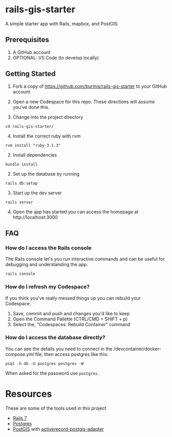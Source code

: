 # rails-gis-starter
A simple starter app with Rails, mapbox, and PostGIS

## Prerequisites

1. A GitHub account
2. OPTIONAL: VS Code (to develop locally)

## Getting Started

1. Fork a copy of https://github.com/burmis/rails-gis-starter to your GitHub account

2. Open a new Codespace for this repo. These directions will assume you've done this.

3. Change into the project directory

```
cd rails-gis-starter/
```

4. Install the correct ruby with rvm

```
rvm install "ruby-3.1.3"
```

2. Install dependencies

```
bundle install
```

2. Set up the database by running

```
rails db:setup
```

3. Start up the dev server

```
rails server
```

4. Open the app has started you can access the homepage at http://localhost:3000

## FAQ

### How do I access the Rails console

The Rails console let's you run interactive commands and can be useful for debugging and understanding the app.

```
rails console
```

### How do I refresh my Codespace?

If you think you've really messed things up you can rebuild your Codespace.

1. Save, commit and push and changes you'd like to keep
2. Open the Command Pallette (CTRL/CMD + SHIFT + p)
3. Select the, "Codespaces: Rebuild Container" command

### How do I access the database directly?

You can see the details you need to connect in the /devcontainer/docker-compose.yml file, then access postgres like this:

```
psql -h db -U postgres postgres -W
```

When asked for the password use `postgres`.

# Resources

These are some of the tools used in this project

* [Rails 7](https://rubyonrails.org/)
* [Postgres](https://www.postgresql.org/)
* [PostGIS](https://registry.hub.docker.com/r/postgis/postgis) with [activerecord-postgis-adapter](https://github.com/rgeo/activerecord-postgis-adapter)
